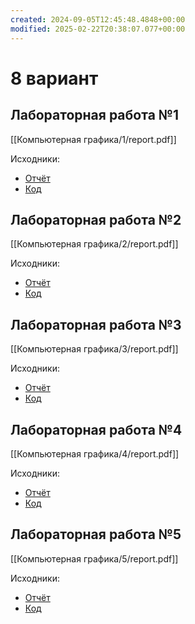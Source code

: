 ```yaml
---
created: 2024-09-05T12:45:48.4848+00:00
modified: 2025-02-22T20:38:07.077+00:00
---
```

# 8 вариант
## Лабораторная работа №1
[[Компьютерная графика/1/report.pdf]]

Исходники:
- [Отчёт](https://github.com/IAmProgrammist/lab_materials/tree/main/%D0%9A%D0%BE%D0%BC%D0%BF%D1%8C%D1%8E%D1%82%D0%B5%D1%80%D0%BD%D0%B0%D1%8F%20%D0%B3%D1%80%D0%B0%D1%84%D0%B8%D0%BA%D0%B0/1)
- [Код](https://github.com/IAmProgrammist/comp_graphics/tree/main/lab_1_basics)

## Лабораторная работа №2
[[Компьютерная графика/2/report.pdf]]

Исходники:
- [Отчёт](https://github.com/IAmProgrammist/lab_materials/tree/main/%D0%9A%D0%BE%D0%BC%D0%BF%D1%8C%D1%8E%D1%82%D0%B5%D1%80%D0%BD%D0%B0%D1%8F%20%D0%B3%D1%80%D0%B0%D1%84%D0%B8%D0%BA%D0%B0/2)
- [Код](https://github.com/IAmProgrammist/comp_graphics/tree/main/lab_2_colored_square)

## Лабораторная работа №3
[[Компьютерная графика/3/report.pdf]]

Исходники:
- [Отчёт](https://github.com/IAmProgrammist/lab_materials/tree/main/%D0%9A%D0%BE%D0%BC%D0%BF%D1%8C%D1%8E%D1%82%D0%B5%D1%80%D0%BD%D0%B0%D1%8F%20%D0%B3%D1%80%D0%B0%D1%84%D0%B8%D0%BA%D0%B0/3)
- [Код](https://github.com/IAmProgrammist/comp_graphics/tree/main/lab_3_affine_transfromations)

## Лабораторная работа №4
[[Компьютерная графика/4/report.pdf]]

Исходники:
- [Отчёт](https://github.com/IAmProgrammist/lab_materials/tree/main/%D0%9A%D0%BE%D0%BC%D0%BF%D1%8C%D1%8E%D1%82%D0%B5%D1%80%D0%BD%D0%B0%D1%8F%20%D0%B3%D1%80%D0%B0%D1%84%D0%B8%D0%BA%D0%B0/4)
- [Код](https://github.com/IAmProgrammist/comp_graphics/tree/main/lab_4_affine_3d_simple_cube)
  
## Лабораторная работа №5
[[Компьютерная графика/5/report.pdf]]

Исходники:
- [Отчёт](https://github.com/IAmProgrammist/lab_materials/tree/main/%D0%9A%D0%BE%D0%BC%D0%BF%D1%8C%D1%8E%D1%82%D0%B5%D1%80%D0%BD%D0%B0%D1%8F%20%D0%B3%D1%80%D0%B0%D1%84%D0%B8%D0%BA%D0%B0/5)
- [Код](https://github.com/IAmProgrammist/comp_graphics/tree/main/lab_5_painter_algorithm)
